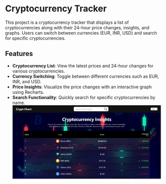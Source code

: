 # Cryptocurrency Tracker

This project is a cryptocurrency tracker that displays a list of cryptocurrencies along with their 24-hour price changes, insights, and graphs. Users can switch between currencies (EUR, INR, USD) and search for specific cryptocurrencies.

## Features

- **Cryptocurrency List**: View the latest prices and 24-hour changes for various cryptocurrencies.
- **Currency Switching**: Toggle between different currencies such as EUR, INR, and USD.
- **Price Insights**: Visualize the price changes with an interactive graph using Recharts.
- **Search Functionality**: Quickly search for specific cryptocurrencies by name.
![My Local Image](./src/assets/crypt-chart.png)
